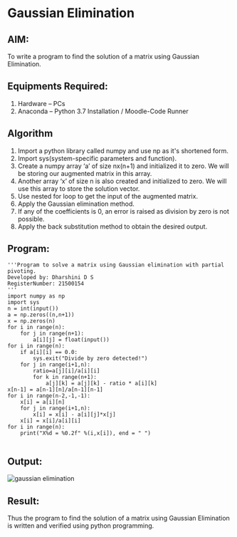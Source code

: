 # Gaussian Elimination

## AIM:
To write a program to find the solution of a matrix using Gaussian Elimination.

## Equipments Required:
1. Hardware – PCs
2. Anaconda – Python 3.7 Installation / Moodle-Code Runner

## Algorithm
1. Import a python library called numpy and use np as it's shortened form.
2. Import sys(system-specific parameters and function).
3. Create a numpy array ‘a’ of size nx(n+1) and initialized it to zero. We will be storing our augmented matrix in this array.
4. Another array ‘x’ of size n is also created and initialized to zero. We will use this array to store the solution vector.
5. Use nested for loop to get the input of the augmented matrix.
6. Apply the Gaussian elimination method.
7. If any of the coefficients is 0, an error is raised as division by zero is not possible.
8. Apply the back substitution method to obtain the desired output. 

## Program:
```
'''Program to solve a matrix using Gaussian elimination with partial pivoting.
Developed by: Dharshini D S 
RegisterNumber: 21500154
'''
import numpy as np
import sys
n = int(input())
a = np.zeros((n,n+1))
x = np.zeros(n)
for i in range(n):
    for j in range(n+1):
        a[i][j] = float(input())
for i in range(n):
    if a[i][i] == 0.0:
        sys.exit("Divide by zero detected!")
    for j in range(i+1,n):
        ratio=a[j][i]/a[i][i]
        for k in range(n+1):
            a[j][k] = a[j][k] - ratio * a[i][k]
x[n-1] = a[n-1][n]/a[n-1][n-1]
for i in range(n-2,-1,-1):
    x[i] = a[i][n]
    for j in range(i+1,n):
        x[i] = x[i] - a[i][j]*x[j]
    x[i] = x[i]/a[i][i]
for i in range(n):
    print("X%d = %0.2f" %(i,x[i]), end = " ")
    
```

## Output:
![gaussian elimination](maths6.png)


## Result:
Thus the program to find the solution of a matrix using Gaussian Elimination is written and verified using python programming.

